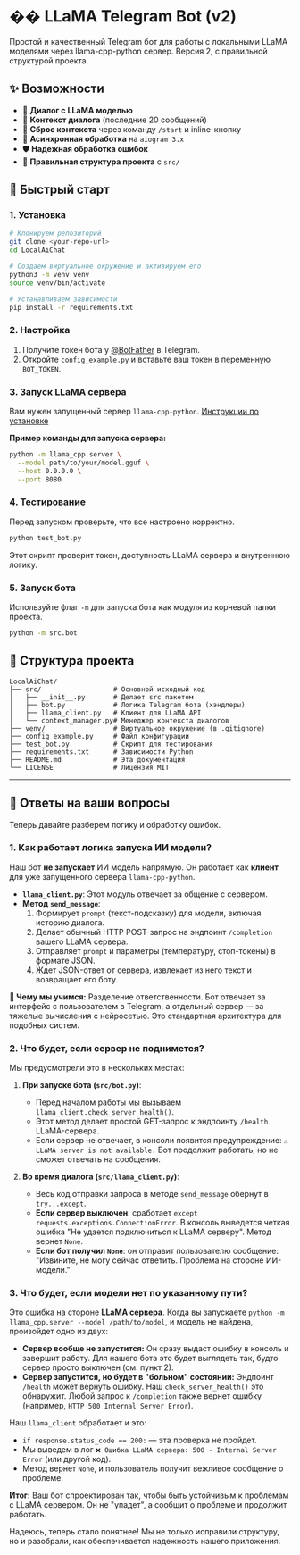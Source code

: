# �� LLaMA Telegram Bot (v2)

Простой и качественный Telegram бот для работы с локальными LLaMA моделями через llama-cpp-python сервер. Версия 2, с правильной структурой проекта.

## ✨ Возможности

- 💬 **Диалог с LLaMA моделью**
- 🧠 **Контекст диалога** (последние 20 сообщений)
- 🔄 **Сброс контекста** через команду `/start` и inline-кнопку
- 🚀 **Асинхронная обработка** на `aiogram 3.x`
- 🛡️ **Надежная обработка ошибок**
- 📁 **Правильная структура проекта** с `src/`

## 🚀 Быстрый старт

### 1. Установка

```bash
# Клонируем репозиторий
git clone <your-repo-url>
cd LocalAiChat

# Создаем виртуальное окружение и активируем его
python3 -m venv venv
source venv/bin/activate 

# Устанавливаем зависимости
pip install -r requirements.txt
```

### 2. Настройка

1.  Получите токен бота у [@BotFather](https://t.me/BotFather) в Telegram.
2.  Откройте `config_example.py` и вставьте ваш токен в переменную `BOT_TOKEN`.

### 3. Запуск LLaMA сервера

Вам нужен запущенный сервер `llama-cpp-python`.
[Инструкции по установке](https://github.com/abetlen/llama-cpp-python?tab=readme-ov-file#web-server)

**Пример команды для запуска сервера:**
```bash
python -m llama_cpp.server \
  --model path/to/your/model.gguf \
  --host 0.0.0.0 \
  --port 8080
```

### 4. Тестирование

Перед запуском проверьте, что все настроено корректно.

```bash
python test_bot.py
```
Этот скрипт проверит токен, доступность LLaMA сервера и внутреннюю логику.

### 5. Запуск бота

Используйте флаг `-m` для запуска бота как модуля из корневой папки проекта.

```bash
python -m src.bot
```

## 📁 Структура проекта

```
LocalAiChat/
├── src/                  # Основной исходный код
│   ├── __init__.py       # Делает src пакетом
│   ├── bot.py            # Логика Telegram бота (хэндлеры)
│   ├── llama_client.py   # Клиент для LLaMA API
│   └── context_manager.py# Менеджер контекста диалогов
├── venv/                 # Виртуальное окружение (в .gitignore)
├── config_example.py     # Файл конфигурации
├── test_bot.py           # Скрипт для тестирования
├── requirements.txt      # Зависимости Python
├── README.md             # Эта документация
└── LICENSE               # Лицензия MIT
```

---

## 🧐 Ответы на ваши вопросы

Теперь давайте разберем логику и обработку ошибок.

### 1. Как работает логика запуска ИИ модели?

Наш бот **не запускает** ИИ модель напрямую. Он работает как **клиент** для уже запущенного сервера `llama-cpp-python`.

-   **`llama_client.py`**: Этот модуль отвечает за общение с сервером.
-   **Метод `send_message`**:
    1.  Формирует `prompt` (текст-подсказку) для модели, включая историю диалога.
    2.  Делает обычный HTTP POST-запрос на эндпоинт `/completion` вашего LLaMA сервера.
    3.  Отправляет `prompt` и параметры (температуру, стоп-токены) в формате JSON.
    4.  Ждет JSON-ответ от сервера, извлекает из него текст и возвращает его боту.

**🐍 Чему мы учимся:** Разделение ответственности. Бот отвечает за интерфейс с пользователем в Telegram, а отдельный сервер — за тяжелые вычисления с нейросетью. Это стандартная архитектура для подобных систем.

### 2. Что будет, если сервер не поднимется?

Мы предусмотрели это в нескольких местах:

1.  **При запуске бота (`src/bot.py`)**:
    -   Перед началом работы мы вызываем `llama_client.check_server_health()`.
    -   Этот метод делает простой GET-запрос к эндпоинту `/health` LLaMA-сервера.
    -   Если сервер не отвечает, в консоли появится предупреждение: `⚠️ LLaMA server is not available.` Бот продолжит работать, но не сможет отвечать на сообщения.

2.  **Во время диалога (`src/llama_client.py`)**:
    -   Весь код отправки запроса в методе `send_message` обернут в `try...except`.
    -   **Если сервер выключен**: сработает `except requests.exceptions.ConnectionError`. В консоль выведется четкая ошибка "Не удается подключиться к LLaMA серверу". Метод вернет `None`.
    -   **Если бот получил `None`**: он отправит пользователю сообщение: "Извините, не могу сейчас ответить. Проблема на стороне ИИ-модели."

### 3. Что будет, если модели нет по указанному пути?

Это ошибка на стороне **LLaMA сервера**. Когда вы запускаете `python -m llama_cpp.server --model /path/to/model`, и модель не найдена, произойдет одно из двух:

-   **Сервер вообще не запустится:** Он сразу выдаст ошибку в консоль и завершит работу. Для нашего бота это будет выглядеть так, будто сервер просто выключен (см. пункт 2).
-   **Сервер запустится, но будет в "больном" состоянии:** Эндпоинт `/health` может вернуть ошибку. Наш `check_server_health()` это обнаружит. Любой запрос к `/completion` также вернет ошибку (например, `HTTP 500 Internal Server Error`).

Наш `llama_client` обработает и это:
-   `if response.status_code == 200:` — эта проверка не пройдет.
-   Мы выведем в лог `❌ Ошибка LLaMA сервера: 500 - Internal Server Error` (или другой код).
-   Метод вернет `None`, и пользователь получит вежливое сообщение о проблеме.

**Итог:** Ваш бот спроектирован так, чтобы быть устойчивым к проблемам с LLaMA сервером. Он не "упадет", а сообщит о проблеме и продолжит работать.

Надеюсь, теперь стало понятнее! Мы не только исправили структуру, но и разобрали, как обеспечивается надежность нашего приложения. 